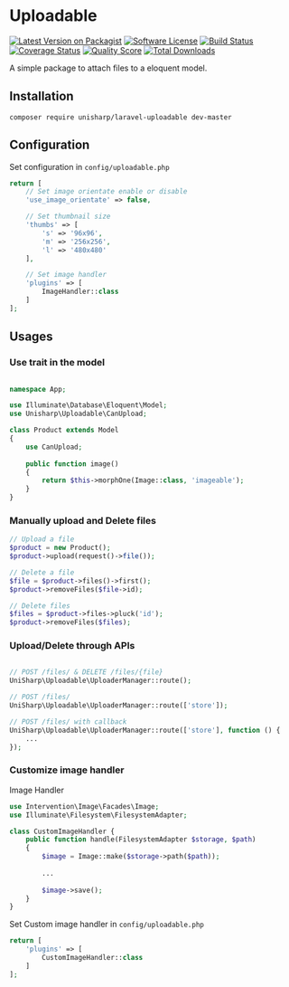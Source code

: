 # Uploadable

[![Latest Version on Packagist][ico-version]][link-packagist]
[![Software License][ico-license]](LICENSE.md)
[![Build Status][ico-travis]][link-travis]
[![Coverage Status][ico-scrutinizer]][link-scrutinizer]
[![Quality Score][ico-code-quality]][link-code-quality]
[![Total Downloads][ico-downloads]][link-downloads]

A simple package to attach files to a eloquent model.

## Installation

```
composer require unisharp/laravel-uploadable dev-master
```

## Configuration

Set configuration in `config/uploadable.php`

```php
return [
    // Set image orientate enable or disable
    'use_image_orientate' => false,

    // Set thumbnail size
    'thumbs' => [
        's' => '96x96',
        'm' => '256x256',
        'l' => '480x480'
    ],

    // Set image handler
    'plugins' => [
        ImageHandler::class
    ]
];
```

## Usages

### Use trait in the model

```php

namespace App;

use Illuminate\Database\Eloquent\Model;
use Unisharp\Uploadable\CanUpload;

class Product extends Model
{
    use CanUpload;
    
    public function image()
    {
        return $this->morphOne(Image::class, 'imageable');
    }
}
```

### Manually upload and Delete files

```php
// Upload a file
$product = new Product();
$product->upload(request()->file());

// Delete a file
$file = $product->files()->first();
$product->removeFiles($file->id);

// Delete files
$files = $product->files->pluck('id');
$product->removeFiles($files);
```

### Upload/Delete through APIs

```php

// POST /files/ & DELETE /files/{file}
UniSharp\Uploadable\UploaderManager::route();

// POST /files/
UniSharp\Uploadable\UploaderManager::route(['store']);

// POST /files/ with callback
UniSharp\Uploadable\UploaderManager::route(['store'], function () {
    ...
});

```

### Customize image handler

Image Handler

```php
use Intervention\Image\Facades\Image;
use Illuminate\Filesystem\FilesystemAdapter;

class CustomImageHandler {
    public function handle(FilesystemAdapter $storage, $path)
    {
        $image = Image::make($storage->path($path));
    
        ...
    
        $image->save();
    }
}
```

Set Custom image handler in `config/uploadable.php`

```php
return [
    'plugins' => [
        CustomImageHandler::class
    ]
];
```

[ico-version]: https://img.shields.io/packagist/v/UniSharp/laravel-uploadable.svg?style=flat-square
[ico-license]: https://img.shields.io/badge/license-MIT-brightgreen.svg?style=flat-square
[ico-travis]: https://img.shields.io/travis/UniSharp/laravel-uploadable/master.svg?style=flat-square
[ico-scrutinizer]: https://img.shields.io/scrutinizer/coverage/g/UniSharp/laravel-uploadable.svg?style=flat-square
[ico-code-quality]: https://img.shields.io/scrutinizer/g/UniSharp/laravel-uploadable.svg?style=flat-square
[ico-downloads]: https://img.shields.io/packagist/dt/UniSharp/laravel-uploadable.svg?style=flat-square

[link-packagist]: https://packagist.org/packages/unisharp/laravel-uploadable
[link-travis]: https://travis-ci.org/UniSharp/laravel-uploadable
[link-scrutinizer]: https://scrutinizer-ci.com/g/UniSharp/laravel-uploadable/code-structure
[link-code-quality]: https://scrutinizer-ci.com/g/UniSharp/laravel-uploadable
[link-downloads]: https://packagist.org/packages/UniSharp/laravel-uploadable
[link-author]: https://github.com/Nehemis1615
[link-contributors]: ../../contributors
